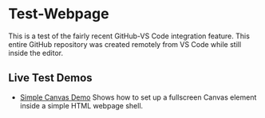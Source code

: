 # Test-Webpage
This is a test of the fairly recent GitHub-VS Code integration feature.  This entire GitHub repository was created remotely from VS Code while still inside the editor.
<br>
<h2> Live Test Demos </h2>

* [Simple Canvas Demo](https://erichlof.github.io/Test-Webpage/WebPageCanvasTest.html) Shows how to set up a fullscreen Canvas element inside a simple HTML webpage shell.
